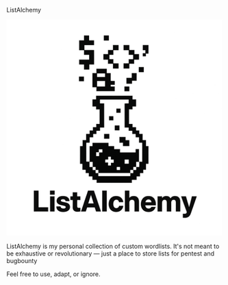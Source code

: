 ListAlchemy

![alt text](img/logo.png)

ListAlchemy is my personal collection of custom wordlists.
It's not meant to be exhaustive or revolutionary — just a place to store lists for pentest and bugbounty

Feel free to use, adapt, or ignore.